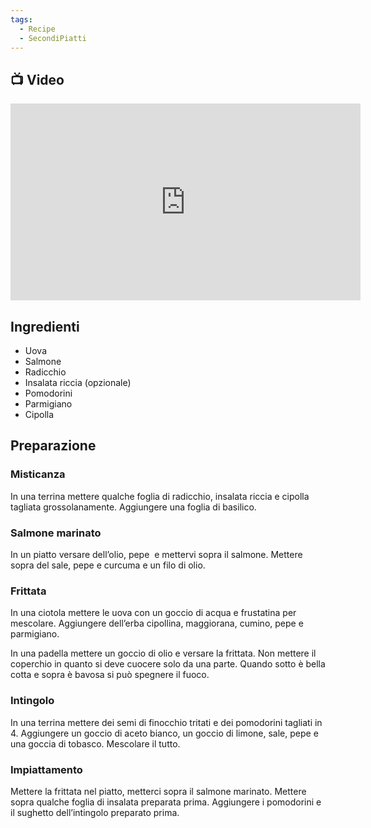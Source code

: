 ```yaml
---
tags:
  - Recipe
  - SecondiPiatti
---
```

## 📺 Video

<div class="iframe-container">
  <iframe width="560" height="315" src="https://www.youtube.com/embed/-pAlhnrwEio" title="YouTube video player" frameborder="0" allow="accelerometer; autoplay; clipboard-write; encrypted-media; gyroscope; picture-in-picture" allowfullscreen></iframe>
</div>

## Ingredienti

-   Uova
-   Salmone
-   Radicchio
-   Insalata riccia (opzionale)
-   Pomodorini
-   Parmigiano
-   Cipolla

## Preparazione

### Misticanza

In una terrina mettere qualche foglia di radicchio, insalata riccia e cipolla tagliata grossolanamente. Aggiungere una foglia di basilico.

### Salmone marinato

In un piatto versare dell’olio, pepe  e mettervi sopra il salmone. Mettere sopra del sale, pepe e curcuma e un filo di olio.

### Frittata

In una ciotola mettere le uova con un goccio di acqua e frustatina per mescolare. Aggiungere dell’erba cipollina, maggiorana, cumino, pepe e parmigiano.

In una padella mettere un goccio di olio e versare la frittata. Non mettere il coperchio in quanto si deve cuocere solo da una parte. Quando sotto è bella cotta e sopra è bavosa si può spegnere il fuoco.

### Intingolo

In una terrina mettere dei semi di finocchio tritati e dei pomodorini tagliati in 4. Aggiungere un goccio di aceto bianco, un goccio di limone, sale, pepe e una goccia di tobasco. Mescolare il tutto.

### Impiattamento

Mettere la frittata nel piatto, metterci sopra il salmone marinato. Mettere sopra qualche foglia di insalata preparata prima. Aggiungere i pomodorini e il sughetto dell’intingolo preparato prima.
